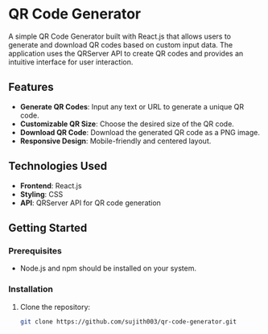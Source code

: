 # QR Code Generator

A simple QR Code Generator built with React.js that allows users to generate and download QR codes based on custom input data. The application uses the QRServer API to create QR codes and provides an intuitive interface for user interaction.

## Features

- **Generate QR Codes**: Input any text or URL to generate a unique QR code.
- **Customizable QR Size**: Choose the desired size of the QR code.
- **Download QR Code**: Download the generated QR code as a PNG image.
- **Responsive Design**: Mobile-friendly and centered layout.

## Technologies Used

- **Frontend**: React.js
- **Styling**: CSS
- **API**: QRServer API for QR code generation

## Getting Started

### Prerequisites

- Node.js and npm should be installed on your system.

### Installation

1. Clone the repository:

   ```bash
   git clone https://github.com/sujith003/qr-code-generator.git
